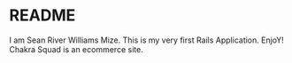 # README

I am Sean River Williams Mize. This is my very first Rails Application.
EnjoY!
Chakra Squad is an ecommerce site. 
